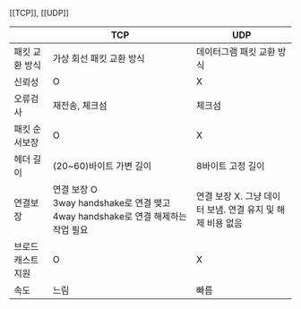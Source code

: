 [[TCP]], [[UDP]]

|           | TCP                                                            | UDP                                  |
| --------- | -------------------------------------------------------------- | ------------------------------------ |
| 패킷 교환 방식  | 가상 회선 패킷 교환 방식                                                 | 데이터그램 패킷 교환 방식                       |
| 신뢰성       | O                                                              | X                                    |
| 오류검사      | 재전송, 체크섬                                                       | 체크섬                                  |
| 패킷 순서보장   | O                                                              | X                                    |
| 헤더 길이     | (20~60)바이트 가변 길이                                               | 8바이트 고정 길이                           |
| 연결보장      | 연결 보장 O<br>3way handshake로 연결 맺고 4way handshake로 연결 해제하는 작업 필요 | 연결 보장 X. 그냥 데이터 보냄. 연결 유지 및 해제 비용 없음 |
| 브로드캐스트 지원 | O                                                              | X                                    |
| 속도        | 느림                                                             | 빠름                                   |
